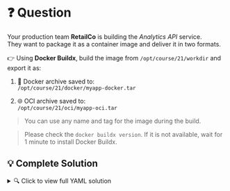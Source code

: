 # ❓ Question

Your production team **RetailCo** is building the *Analytics API* service.  
They want to package it as a container image and deliver it in two formats.

👉 Using **Docker Buildx**, build the image from `/opt/course/21/workdir` and export it as:

1. 🐳 Docker archive saved to:  
   `/opt/course/21/docker/myapp-docker.tar`

2. 🌐 OCI archive saved to:  
   `/opt/course/21/oci/myapp-oci.tar`

> You can use any name and tag for the image during the build.

> Please check the `docker buildx version`. If it is not available, wait for 1 minute to install Docker Buildx.

## 💡 Complete Solution

<details>
<summary>🔍 Click to view full YAML solution</summary>

##### Build Images 
   
```bash
# build the image from /opt/course/21/workdir
cd /opt/course/21/workdir
```

```bash
docker buildx build -t my-app:v1 .  --output type=docker,dest=/opt/course/21/docker/myapp-docker.tar
docker buildx build -t my-app:v1 .  --output type=oci,dest=/opt/course/21/oci/myapp-oci.tar
```

#### VERIFY THE IMAGES: 
- `docker load -i /opt/course/21/docker/myapp-docker.tar`  
- `tar -tf /opt/course/21/oci/myapp-oci.tar | grep oci-layout`

<details>

